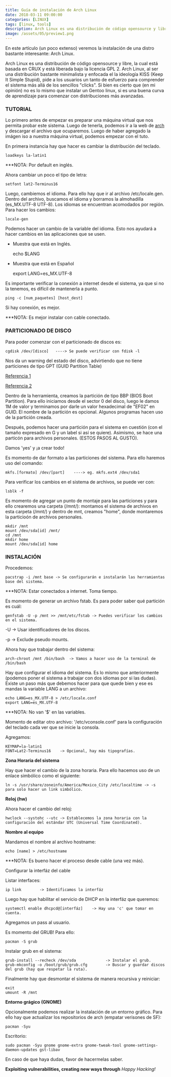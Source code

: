 ```yaml
---
title: Guía de instalación de Arch Linux
date: 2018-03-11 09:00:00 
categories: [LINUX]
tags: [linux, tools]
description: Arch Linux es una distribución de código opensource y libre, la cual está basada en CRUX y está liberada bajo la licencia GPL 2.
image: /assets/05/preview1.png
---
```



En este artículo (un poco extenso) veremos la instalación de una distro bastante interesante:
Arch Linux.

Arch Linux es una distribución de código opensource y libre, la cual está basada en CRUX y está
liberada bajo la licencia GPL 2. Arch Linux, al ser una distribución bastante minimalista y enfocada el la ideología KISS (Keep It Simple Stupid), pide a los usuarios un tanto de esfuerzo para comprender el sistema más allá de los sencillos "clicks". Si bien es cierto que (en mi opinión) no es lo mismo que instalar un Gentoo linux, si es una buena curva de aprendizaje para comenzar con distribuciones más avanzadas.

### TUTORIAL 

Lo primero antes de empezar es preparar una máquina virtual que nos permita probar este sistema. Luego de tenerla, podemos ir a la web de [arch](https://archlinux.org/) y descargar el archivo que ocuparemos. Luego de haber agregado la imágen iso a nuestra máquina virtual, podemos empezar con el tuto.

En primera instancia hay que hacer es cambiar la distribución del teclado.

    loadkeys la-latin1

***NOTA: Por default en inglés.

Ahora cambiar un poco el tipo de letra:

    setfont lat2-Terminus16

Luego, cambiemos el idioma. Para ello hay que ir al archivo /etc/locale.gen.
Dentro del archivo, buscamos el idioma y borramos la almohadilla (es_MX.UTF-8 UTF-8).
Los idiomas se encuentran acomodados por región. Para hacer los cambios:

    locale-gen

Podemos hacer un cambio de la variable del idioma. Esto nos ayudará a hacer cambios en
las aplicaciones que se usen.

* Muestra que está en Inglés.

    echo $LANG

* Muestra que está en Español

    export LANG=es_MX.UTF-8

Es importante verificar la conexión a internet desde el sistema, ya que si no la tenemos,
es difícil de mantenerla a punto.

    ping -c [num_paquetes] [host_dest]

Si hay conexión, es mejor.

***NOTA: Es mejor instalar con cable conectado.

### PARTICIONADO DE DISCO 

Para poder comenzar con el particionado de discos es:

    cgdisk /dev/[disco]   ----> Se puede verificar con fdisk -l

Nos da un warning del estado del disco, advirtiendo que no tiene particiones de tipo GPT (GUID Partition Table)

[Referencia 1](https://es.wikipedia.org/wiki/Tabla_de_particiones_GUID)

[Referencia 2](https://es.wikipedia.org/wiki/Extensible_Firmware_Interface)

Dentro de la herramienta, creamos la partición de tipo BBP (BIOS Boot Partition). Para ello iniciamos desde el sector 0 del disco, luego le damos 1M de valor y terminamos por darle un valor hexadecimal de "EF02" en GUID. El nombre de la partición es opcional. Algunos programas hacen uso de la partición creada.

Después, podemos hacer una partición para el sistema en cuestión (con el tamaño expresado en G y un label si
así se quiere). Asimismo, se hace una particón para archivos personales. (ESTOS PASOS AL GUSTO).

Damos 'yes' y ¡a crear todo!

Es momento de dar formato a las particiones del sistema. Para ello haremos uso del comando:

    mkfs.[formato] /dev/[part]    ----> eg. mkfs.ext4 /dev/sda1

Para verificar los cambios en el sistema de archivos, se puede ver con:

    lsblk -f

Es momento de agregar un punto de montaje para las particiones y para ello crearemos una carpeta (/mnt/):
montamos el sistema de archivos en esta carpeta (/mnt/) y dentro de mnt, creamos "home", donde montaremos
la particioón de archivos personales.

    mkdir /mnt
    mount /dev/sda[id] /mnt/
    cd /mnt
    mkdir home
    mount /dev/sda[id] home

### INSTALACIÓN

Procedemos:

    pacstrap -i /mnt base -> Se configurarán e instalarán las herramientas base del sistema.

***NOTA: Estar conectados a internet. Toma tiempo.

Es momento de generar un archivo fstab. Es para poder saber qué partición es cuál:

    genfstab -U -p /mnt >> /mnt/etc/fstab -> Puedes verificar los cambios en el sistema.

-U     -> Usar identificadores de los discos. 

-p    -> Exclude pseudo mounts.

Ahora hay que trabajar dentro del sistema:

    arch-chroot /mnt /bin/bash  -> Vamos a hacer uso de la terminal de /bin/bash

Hay que configurar el idioma del sistema. Es lo mismo que anteriormente (podemos poner el sistema a trabajar
con dos idiomas por si las dudas).
Existe un paso más que debemos hacer para que quede bien y ese es mandas la variable LANG a un archivo:

    echo LANG=es_MX.UTF-8 > /etc/locale.conf
    export LANG=es_MX.UTF-8

***NOTA: No van '$' en las variables.

Momento de editar otro archivo: '/etc/vconsole.conf' para la configuración del teclado cada ver que se inicie la consola.

Agregamos:

    KEYMAP=la-latin1
    FONT=Lat2-Terminus16    -> Opcional, hay más tipografías.

**Zona Horaria del sistema**

Hay que hacer el cambio de la zona horaria. Para ello hacemos uso de un enlace simbólico como el siguiente:

    ln -s /usr/share/zoneinfo/America/Mexico_City /etc/localtime -> -s para solo hacer un link simbólico.

**Reloj (hw)**

Ahora hacer el cambio del reloj:

    hwclock --systohc --utc -> Establecemos la zona horaria con la configuración del estándar UTC (Universal Time Coordinated).

**Nombre al equipo**

Mandamos el nombre al archivo hostname:

    echo [name] > /etc/hostname

***NOTA: Es bueno hacer el proceso desde cable (una vez más).

Configurar la interfáz del cable

Listar interfaces:

    ip link        -> Identificamos la interfáz

Luego hay que habilitar el servicio de DHCP en la interfáz que queremos:

    systemctl enable dhcpcd@[interfáz]    -> Hay una 'c' que tomar en cuenta.

Agregamos un pass al usuario.

Es momento del GRUB! Para ello:

    pacman -S grub

Instalar grub en el sistema:

    grub-install --recheck /dev/sda             -> Instalar el grub.
    grub-mkconfig -o /boot/grub/grub.cfg        -> Buscar y guardar discos del grub (hay que respetar la ruta).

Finalmente hay que desmontar el sistema de manera recursiva y reiniciar:
   
    exit
    umount -R /mnt

**Entorno grágico (GNOME)**

Opcionalmente podemos realizar la instalación de un entorno gráfico.
Para ello hay que actualizar los repositorios de arch (empatar verisones de SF):

    pacman -Syu

Escritorio:

    sudo pacman -Syu gnome gnome-extra gnome-tweak-tool gnome-settings-daemon-updates gst-libav

En caso de que haya dudas, favor de hacermelas saber.


__Exploiting vulnerabilities, creating new ways through__ _Happy Hacking!_
